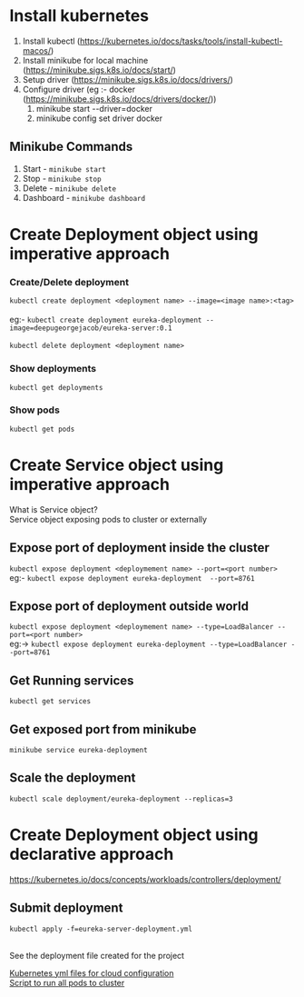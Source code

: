 # Install kubernetes

1. Install kubectl (https://kubernetes.io/docs/tasks/tools/install-kubectl-macos/)
2. Install minikube for local machine (https://minikube.sigs.k8s.io/docs/start/)
3. Setup driver (https://minikube.sigs.k8s.io/docs/drivers/)
4. Configure driver (eg :- docker (https://minikube.sigs.k8s.io/docs/drivers/docker/))
   1. minikube start --driver=docker
   2. minikube config set driver docker

## Minikube Commands 

1. Start - `minikube start`
2. Stop - `minikube stop`
3. Delete - `minikube delete`
4. Dashboard - `minikube dashboard`


# Create Deployment object using imperative approach

### Create/Delete deployment
`kubectl create deployment <deployment name> --image=<image name>:<tag>` 
<br><br>
eg:- `kubectl create deployment eureka-deployment --image=deepugeorgejacob/eureka-server:0.1`
<br><br>
`kubectl delete deployment <deployment name> `

### Show deployments

`kubectl get deployments`

### Show pods
`kubectl get pods`

# Create Service object using imperative approach

What is Service object?
<br>Service object exposing pods to cluster or externally

## Expose port of deployment inside the cluster
`kubectl expose deployment <deploymement name> --port=<port number>`
<br>eg:- `kubectl expose deployment eureka-deployment  --port=8761`


## Expose port of deployment outside world
`kubectl expose deployment <deploymement name> --type=LoadBalancer --port=<port number>`
<br>eg:-> `kubectl expose deployment eureka-deployment --type=LoadBalancer --port=8761`</br>

## Get Running services
`kubectl get services`
## Get exposed port from minikube
`minikube service eureka-deployment`

## Scale the deployment
`kubectl scale deployment/eureka-deployment --replicas=3`

# Create Deployment object using declarative approach

https://kubernetes.io/docs/concepts/workloads/controllers/deployment/

## Submit deployment

`kubectl apply -f=eureka-server-deployment.yml`

<br>
See the deployment file created for the project
<br>

[Kubernetes yml files for cloud configuration](../kubernetes)
<br>
[Script to run all pods to cluster](../scrips/kubernetes.sh)


